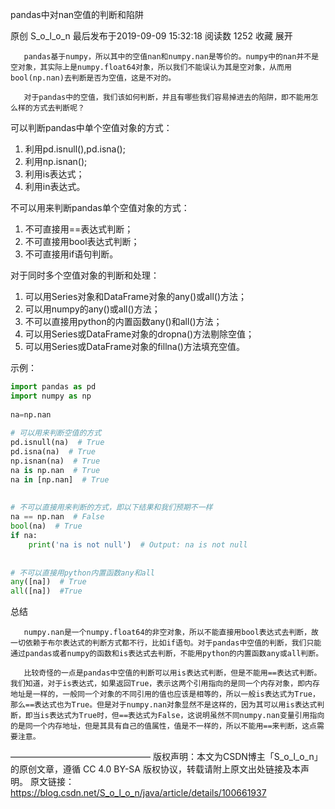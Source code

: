 
pandas中对nan空值的判断和陷阱

原创 S_o_l_o_n 最后发布于2019-09-09 15:32:18 阅读数 1252 收藏
展开

       pandas基于numpy，所以其中的空值nan和numpy.nan是等价的。numpy中的nan并不是空对象，其实际上是numpy.float64对象，所以我们不能误认为其是空对象，从而用bool(np.nan)去判断是否为空值，这是不对的。

       对于pandas中的空值，我们该如何判断，并且有哪些我们容易掉进去的陷阱，即不能用怎么样的方式去判断呢？


可以判断pandas中单个空值对象的方式：
1. 利用pd.isnull(),pd.isna();
2. 利用np.isnan();
3. 利用is表达式；
4. 利用in表达式。


不可以用来判断pandas单个空值对象的方式：
1. 不可直接用==表达式判断；
2. 不可直接用bool表达式判断；
3. 不可直接用if语句判断。


对于同时多个空值对象的判断和处理：
1. 可以用Series对象和DataFrame对象的any()或all()方法；
2. 可以用numpy的any()或all()方法；
3. 不可以直接用python的内置函数any()和all()方法；
4. 可以用Series或DataFrame对象的dropna()方法剔除空值；
5. 可以用Series或DataFrame对象的fillna()方法填充空值。


示例：
```py
import pandas as pd
import numpy as np
    
na=np.nan
    
# 可以用来判断空值的方式
pd.isnull(na)  # True
pd.isna(na)  # True
np.isnan(na)  # True
na is np.nan  # True
na in [np.nan]  # True
    
    
# 不可以直接用来判断的方式，即以下结果和我们预期不一样
na == np.nan  # False
bool(na)  # True
if na:
    print('na is not null')  # Output: na is not null
    
    
# 不可以直接用python内置函数any和all
any([na])  # True
all([na])  #True
```

总结

       numpy.nan是一个numpy.float64的非空对象，所以不能直接用bool表达式去判断，故一切依赖于布尔表达式的判断方式都不行，比如if语句。对于pandas中空值的判断，我们只能通过pandas或者numpy的函数和is表达式去判断，不能用python的内置函数any或all判断。

       比较奇怪的一点是pandas中空值的判断可以用is表达式判断，但是不能用==表达式判断。我们知道，对于is表达式，如果返回True，表示这两个引用指向的是同一个内存对象，即内存地址是一样的，一般同一个对象的不同引用的值也应该是相等的，所以一般is表达式为True，那么==表达式也为True。但是对于numpy.nan对象显然不是这样的，因为其可以用is表达式判断，即当is表达式为True时，但==表达式为False，这说明虽然不同numpy.nan变量引用指向的是同一个内存地址，但是其具有自己的值属性，值是不一样的，所以不能用==来判断，这点需要注意。

————————————————
版权声明：本文为CSDN博主「S_o_l_o_n」的原创文章，遵循 CC 4.0 BY-SA 版权协议，转载请附上原文出处链接及本声明。
原文链接：https://blog.csdn.net/S_o_l_o_n/java/article/details/100661937








